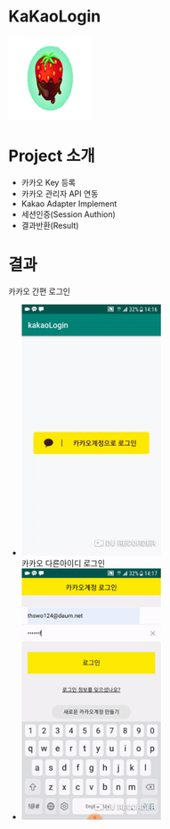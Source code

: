 # KaKaoLogin
<img src="./image/strawberry.png" width="150" height="150"></img>

# Project 소개

* 카카오 Key 등록
* 카카오 관리자 API 연동
* Kakao Adapter Implement
* 세션인증(Session Authion)
* 결과반환(Result)

# 결과
카카오 간편 로그인
* <img src="./image/kakaoSimple.gif" width="250" height="450"></img>  
카카오 다른아이디 로그인  
* <img src="./image/kakaoSpec2.gif" width="250" height="450"></img>
